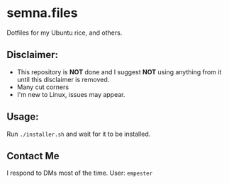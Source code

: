 # semna.files
Dotfiles for my Ubuntu rice, and others.

## Disclaimer:

 - This repository is **NOT** done and I suggest **NOT** using anything from it until this disclaimer is removed.
 - Many cut corners
 - I'm new to Linux, issues may appear.

## Usage:

Run `./installer.sh` and wait for it to be installed.

## Contact Me

I respond to DMs most of the time. User: `empester`
